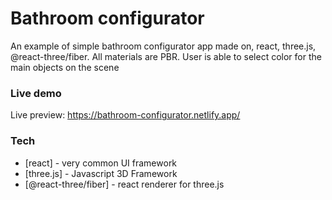 # Bathroom configurator

An example of simple bathroom configurator app made on, react, three.js, @react-three/fiber.
All materials are PBR. User is able to select color for the main objects on the scene
### Live demo

Live preview: https://bathroom-configurator.netlify.app/

### Tech
- [react] -  very common UI framework
- [three.js] - Javascript 3D Framework
- [@react-three/fiber] - react renderer for three.js


